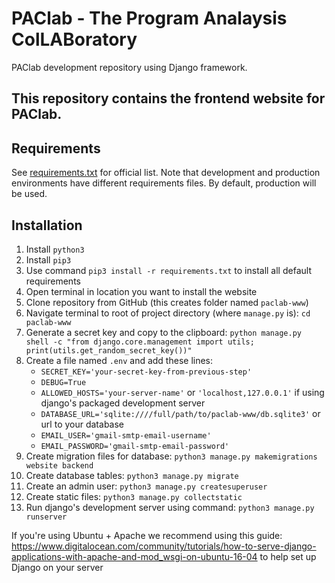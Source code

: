 # PAClab - The Program Analaysis ColLABoratory

PAClab development repository using Django framework.

## This repository contains the frontend website for PAClab.

## Requirements
See [requirements.txt](requirements.txt) for official list.
Note that development and production environments have different requirements files. By default, production will be used.

## Installation
1. Install `python3`
2. Install `pip3`
3. Use command `pip3 install -r requirements.txt` to install all default requirements
4. Open terminal in location you want to install the website
5. Clone repository from GitHub (this creates folder named `paclab-www`)
6. Navigate terminal to root of project directory (where `manage.py` is): `cd paclab-www`
7. Generate a secret key and copy to the clipboard: `python manage.py shell -c "from django.core.management import utils; print(utils.get_random_secret_key())"`
8. Create a file named `.env` and add these lines:
   - `SECRET_KEY='your-secret-key-from-previous-step'`
   - `DEBUG=True`
   - `ALLOWED_HOSTS='your-server-name'` or `'localhost,127.0.0.1'` if using django's packaged development server
   - `DATABASE_URL='sqlite:////full/path/to/paclab-www/db.sqlite3'` or url to your database
   - `EMAIL_USER='gmail-smtp-email-username'`
   - `EMAIL_PASSWORD='gmail-smtp-email-password'`
9. Create migration files for database: `python3 manage.py makemigrations website backend`
10. Create database tables: `python3 manage.py migrate`
11. Create an admin user: `python3 manage.py createsuperuser`
12. Create static files: `python3 manage.py collectstatic`
13. Run django's development server using command: `python3 manage.py runserver`

If you're using Ubuntu + Apache we recommend using this guide: https://www.digitalocean.com/community/tutorials/how-to-serve-django-applications-with-apache-and-mod_wsgi-on-ubuntu-16-04 to help set up Django on your server
